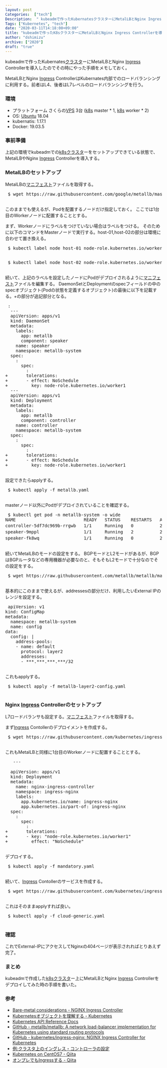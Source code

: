 ```yaml
---
layout: post
Categories:  ["tech"]
Description:  " kubeadmで作ったKubernatesクラスターにMetalLBとNginx Ingress Controllerを導入したのでその時にやった手順をメモしておく。  MetalLBとNginx Ingress ControllerはK"
Tags: ["Kubernetes", "tech"]
date: "2020-03-11T14:18:00+09:00"
title: "kubeadmで作ったK8sクラスターにMetalLBとNginx Ingress Controllerを導入した手順メモ"
author: "dshimizu"
archive: ["2020"]
draft: "true"
---
```


<body>
<p>kubeadmで作ったKubernates<a class="keyword" href="http://d.hatena.ne.jp/keyword/%A5%AF%A5%E9%A5%B9%A5%BF">クラスタ</a>ーにMetalLBとNginx <a class="keyword" href="http://d.hatena.ne.jp/keyword/Ingress">Ingress</a> Controllerを導入したのでその時にやった手順をメモしておく。</p>

<p>MetalLBとNginx <a class="keyword" href="http://d.hatena.ne.jp/keyword/Ingress">Ingress</a> ControllerはKubernates内部でのロードバランシングに利用する。前者はL4、後者はL7レベルのロードバランシングを行う。</p>
</body>

<!-- more -->

<body>
<h3>環境</h3>




<ul>
  <li>プラットフォーム さくらの<a class="keyword" href="http://d.hatena.ne.jp/keyword/VPS">VPS</a> 3台 (<a class="keyword" href="http://d.hatena.ne.jp/keyword/k8s">k8s</a> master * 1, <a class="keyword" href="http://d.hatena.ne.jp/keyword/k8s">k8s</a> worker * 2)</li>
  <li>OS: <a class="keyword" href="http://d.hatena.ne.jp/keyword/Ubuntu">Ubuntu</a> 18.04</li>
  <li>kubernatis: 1.17.1</li>
  <li>Docker: 19.03.5</li>
</ul>




<h3>事前準備</h3>


<p>上記の環境でkubeadmでの<a class="keyword" href="http://d.hatena.ne.jp/keyword/k8s">k8s</a><a class="keyword" href="http://d.hatena.ne.jp/keyword/%A5%AF%A5%E9%A5%B9%A5%BF">クラスタ</a>ーをセットアップできている状態で、MetalLBやNginx <a class="keyword" href="http://d.hatena.ne.jp/keyword/Ingress">Ingress</a> Controllerを導入する。</p>

<h3>MetalLBのセットアップ</h3>


<p>MetalLBの<a class="keyword" href="http://d.hatena.ne.jp/keyword/%A5%DE%A5%CB%A5%D5%A5%A7%A5%B9%A5%C8">マニフェスト</a>ファイルを取得する。</p>

<pre class="terminal"> $ wget https://raw.githubusercontent.com/google/metallb/master/manifests/metallb.yaml
 </pre>


<p>このままでも使えるが、Podを配置するノードだけ指定しておく。
ここでは1台目のWorkerノードに配置することとする。</p>

<p>まず、Workerノードにラベルをつけていない場合はラベルをつける。
そのために以下のコマンドをMasterノードで実行する。host-01,host-02の部分は環境に合わせて置き換える。</p>

<pre class="terminal"> $ kubectl label node host-01 node-role.kubernetes.io/worker1=
 </pre>




<pre class="terminal"> $ kubectl label node host-02 node-role.kubernetes.io/worker2=
 </pre>


<p>続いて、上記のラベルを設定したノードにPodがデプロイされるように<a class="keyword" href="http://d.hatena.ne.jp/keyword/%A5%DE%A5%CB%A5%D5%A5%A7%A5%B9%A5%C8">マニフェスト</a>ファイルを編集する。
DaemonSetとDeploymentのspecフィールドの中のspecオブジェクト(Podの状態を定義するオブジェクト)の最後に以下を記載する。+の部分が追記部分となる。</p>

<pre class="terminal"> :
  ---
  apiVersion: apps/v1
  kind: DaemonSet
  metadata:
    labels:
      app: metallb
      component: speaker
    name: speaker
    namespace: metallb-system
  spec:
    :
      spec:
        :
+       tolerations:
+       - effect: NoSchedule
+         key: node-role.kubernetes.io/worker1
  ---
  apiVersion: apps/v1
  kind: Deployment
  metadata:
    labels:
      app: metallb
      component: controller
    name: controller
    namespace: metallb-system
  spec:
    :
      spec:
        :
+       tolerations:
+       - effect: NoSchedule
+         key: node-role.kubernetes.io/worker1
 </pre>


<p>設定できたらapplyする。</p>

<pre class="terminal"> $ kubectl apply -f metallb.yaml
 </pre>


<p>masterノード以外にPodがデプロイされていることを確認する。</p>

<pre class="terminal"> $ kubectl get pod -n metallb-system -o wide
NAME                          READY   STATUS    RESTARTS   AGE   IP            NODE                            NOMINATED NODE   READINESS GATES
controller-5df7dc969b-rrgwb   1/1     Running   0          20d   10.244.2.20   Node名   　           
speaker-9mppl                 1/1     Running   2          20d   10.1.0.130    Node名   　           
speaker-fk8wq                 1/1     Running   0          20d   10.1.0.131    Node名   　           
 </pre>


<p>続いてMetalLBのモードの設定をする。
BGPモードとL2モードがあるが、BGPはBGPルータなどの専用機器が必要なのと、そもそもL2モードで十分なのでその設定をする。</p>

<pre class="terminal"> $ wget https://raw.githubusercontent.com/metallb/metallb/main/manifests/example-layer2-config.yaml -O metallb-layer2-config.yaml
 </pre>


<p>基本的にこのままで使えるが、addressesの部分だけ、利用したいExternal IPのレンジを設定する。</p>

<pre class="terminal"> apiVersion: v1
kind: ConfigMap
metadata:
  namespace: metallb-system
  name: config
data:
  config: |
    address-pools:
    - name: default
      protocol: layer2
      addresses:
      - ***.***.***.***/32
 </pre>


<p>これもapplyする。</p>

<pre class="terminal"> $ kubectl apply -f metallb-layer2-config.yaml
 </pre>




<h3>Nginx <a class="keyword" href="http://d.hatena.ne.jp/keyword/Ingress">Ingress</a> Controllerのセットアップ</h3>


<p>L7ロードバランサも設定する。<a class="keyword" href="http://d.hatena.ne.jp/keyword/%A5%DE%A5%CB%A5%D5%A5%A7%A5%B9%A5%C8">マニフェスト</a>ファイルを取得する。</p>

<p>まず<a class="keyword" href="http://d.hatena.ne.jp/keyword/Ingress">Ingress</a> Contollerのデプロイメントを作成する。</p>

<pre class="terminal"> $ wget https://raw.githubusercontent.com/kubernetes/ingress-nginx/master/deploy/static/mandatory.yaml
 </pre>


<p>これもMetalLBと同様に1台目のWorkerノードに配置することとする。</p>

<pre class="terminal">   ---

  apiVersion: apps/v1
  kind: Deployment
  metadata:
    name: nginx-ingress-controller
    namespace: ingress-nginx
    labels:
      app.kubernetes.io/name: ingress-nginx
      app.kubernetes.io/part-of: ingress-nginx
  spec:
    :
      spec:
        :
+       tolerations:
+       - key: "node-role.kubernetes.io/worker1"
+         effect: "NoSchedule"
 </pre>


<p>デプロイする。</p>

<pre class="terminal"> $ kubectl apply -f mandatory.yaml
 </pre>


<p>続いて、<a class="keyword" href="http://d.hatena.ne.jp/keyword/Ingress">Ingress</a> Contollerのサービスを作成する。</p>

<pre class="terminal"> $ wget https://raw.githubusercontent.com/kubernetes/ingress-nginx/master/deploy/static/provider/cloud-generic.yaml
 </pre>


<p>これはそのままapplyすれば良い。</p>

<pre class="terminal"> $ kubectl apply -f cloud-generic.yaml
 </pre>




<h3>確認</h3>


<p>これでExternal-IPにアクセスしてNginxの404ページが表示されればとりあえず完了。</p>

<h3>まとめ</h3>


<p>kubeadmで作成した<a class="keyword" href="http://d.hatena.ne.jp/keyword/k8s">k8s</a><a class="keyword" href="http://d.hatena.ne.jp/keyword/%A5%AF%A5%E9%A5%B9%A5%BF">クラスタ</a>ー上にMetalLBとNginx <a class="keyword" href="http://d.hatena.ne.jp/keyword/Ingress">Ingress</a> Controllerをデプロイしてみた時の手順を書いた。</p>

<h3>参考</h3>




<ul>
  <li><a target="_brank" rel="noopener noreferrer" href="https://kubernetes.github.io/ingress-nginx/deploy/baremetal/">Bare-metal considerations - NGINX Ingress Controller</a></li>
  <li><a target="_brank" rel="noopener noreferrer" href="https://kubernetes.io/ja/docs/concepts/overview/working-with-objects/kubernetes-objects/">Kubernetesオブジェクトを理解する - Kubernetes</a></li>
  <li><a target="_brank" rel="noopener noreferrer" href="https://kubernetes.io/docs/reference/generated/kubernetes-api/v1.17/#podspec-v1-core">Kubernetes API Reference Docs</a></li>
  <li><a target="_brank" rel="noopener noreferrer" href="https://github.com/metallb/metallb">GitHub - metallb/metallb: A network load-balancer implementation for Kubernetes using standard routing protocols</a></li>
  <li><a target="_brank" rel="noopener noreferrer" href="https://github.com/kubernetes/ingress-nginx">GitHub - kubernetes/ingress-nginx: NGINX Ingress Controller for Kubernetes</a></li>
  <li><a target="_brank" rel="noopener noreferrer" href="https://docs.cloud.oracle.com/ja-jp/iaas/Content/ContEng/Tasks/contengsettingupingresscontroller.htm">例:クラスタ上のイングレス・コントローラの設定</a></li>
  <li><a target="_brank" rel="noopener noreferrer" href="https://qiita.com/nagase/items/15726e37057e7cc3b8cd">Kubernetes on CentOS7 - Qiita</a></li>
  <li><a target="_brank" rel="noopener noreferrer" href="https://qiita.com/murata-tomohide/items/801c25492e55f672c23c">オンプレでもIngressする - Qiita</a></li>
</ul>

</body>
